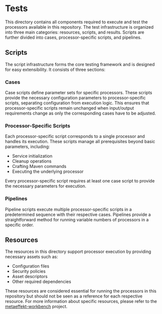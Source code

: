 # Tests

This directory contains all components required to execute and test the processors available in this repository. 
The test infrastructure is organized into three main categories: resources, scripts, and results. 
Scripts are further divided into cases, processor-specific scripts, and pipelines.

## Scripts

The script infrastructure forms the core testing framework and is designed for easy extensibility. 
It consists of three sections:

### Cases

Case scripts define parameter sets for specific processors. These scripts provide the necessary configuration parameters 
to processor-specific scripts, separating configuration from execution logic. This ensures that processor-specific 
scripts remain unchanged when input/output requirements change as only the corresponding cases have to be adjusted.

### Processor-Specific Scripts

Each processor-specific script corresponds to a single processor and handles its execution. These scripts manage all 
prerequisites beyond basic parameters, including:

- Service initialization
- Cleanup operations
- Crafting Maven commands
- Executing the underlying processor

Every processor-specific script requires at least one case script to provide the necessary parameters for execution.

### Pipelines

Pipeline scripts execute multiple processor-specific scripts in a predetermined sequence with their respective cases. 
Pipelines provide a straightforward method for running variable numbers of processors in a specific order.

## Resources

The resources in this directory support processor execution by providing necessary assets such as:
- Configuration files
- Security policies
- Asset descriptors
- Other required dependencies

These resources are considered essential for running the processors in this repository but should not be seen as a 
reference for each respective resource. For more information about specific resources, please refer 
to the [metaeffekt-workbench](https://github.com/org-metaeffekt/metaeffekt-workbench) project.

